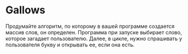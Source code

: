 # Gallows
Продумайте алгоритм, по которому в вашей программе создается массив слов, он определен.
Программа при запуске выбирает слово, которое загадает пользователю.
Далее, в цикле, нужно спрашивать у пользователя букву и открывать ее, если она есть.
